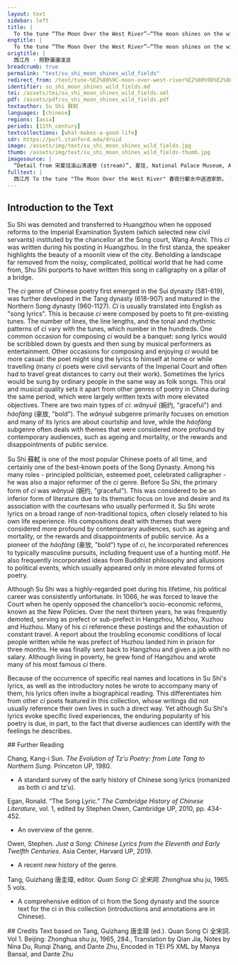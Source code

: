 ```yaml
---
layout: text
sidebar: left
title: |
  To the tune “The Moon Over the West River”—“The moon shines on the wild fields” | 西江月 · 照野瀰瀰淺浪
engtitle: |
  To the tune “The Moon Over the West River”—“The moon shines on the wild fields”
origtitle: |
  西江月 · 照野瀰瀰淺浪
breadcrumb: true
permalink: "text/su_shi_moon_shines_wild_fields"
redirect_from: /text/tune-%E2%80%9C-moon-over-west-river%E2%80%9D%E2%80%94%E2%80%9C-moon-shines-wild-fields%E2%80%9D
identifier: su_shi_moon_shines_wild_fields.md
tei: /assets/tei/su_shi_moon_shines_wild_fields.xml
pdf: /assets/pdf/su_shi_moon_shines_wild_fields.pdf
textauthor: Su Shi 蘇軾
languages: [chinese]
regions: [asia]
periods: [11th_century]
textcollections: [what-makes-a-good-life]
sdr: https://purl.stanford.edu/druid 
image: /assets/img/text/su_shi_moon_shines_wild_fields.jpg
thumb: /assets/img/text/su_shi_moon_shines_wild_fields-thumb.jpg
imagesource: |
  “Detail from 宋夏珪溪山清遠卷 (stream)”, 夏珪, National Palace Museum, Accession Number: C2A000009N000000000PAP [Public Domain]
fulltext: |
  西江月 To the tune "The Moon Over the West River" 春夜行蘄水中過酒家飲。 Riding along the Qi River on a spring night, I stopped by an inn, where I had a few cupsRefers to cups of alcohol, but the type of alcohol is unspecified.. 酒醉， I got drunk, 乘月至 一溪橋上， and in the moonlight I stopped on a bridge over a creek; 解鞍曲肱少休。 taking down the saddle, I bent my arm and rested for a while. 及覺， When I woke up, 已曉。 it was already dawn. 亂山葱蘢， The disarray of mountains were green and lush; 不謂塵世也。 I thought that I was no longer in the dusty worldThe dust (塵) here means the dust scattered on the road when the carriages and horses pass through.  塵世 ("dusty world") was originally used to describe the noisy and bustling city, but became a metaphor for a society filled with distractions and false appearances. It often implies a sentiment of rejecting or being bored by this kind of lifestyle, and wanting to have something truthful (love, tranquility, or religious belief) which will transcend the pursuit of money or fame. It may also bear a spiritual meaning, in which the "dusty world" signifies the mortal world.. 書此語橋柱 Thus I wroteWith a writing brush specifically for calligraphy. this on one of the pillars of the bridge. 照野瀰瀰淺浪， The moon shines on the wild fields; low waves surge on the vast water. 橫空隱隱層霄。 Across the sky are dim layers of clouds. 障泥未解玉驄驕。 The saddle is still tied to my fine, strong steed. 我欲醉眠芳草。 Yet I want to lie in drunkenness among the grass and flowers. 可惜一溪風月， How lovely, the beautiful moonlit view and the refreshing breeze on the creek. 莫教踏碎瓊瑤。 Do not let it trample the jade-like reflection of the creek into pieces“It” refers to the horse.! 解鞍欹枕綠楊橋。 I untie the saddle, lean on it as a pillow, and lie on the Lü Yang bridge. 杜宇一聲春曉。 The cuckoo utters one cry and it is already dawn of a spring day. 
--- 
```

## Introduction to the Text 
<p><meta charset="utf-8" />Su Shi was demoted and transferred to Huangzhou when he opposed reforms to the Imperial Examination System (which selected new civil servants) instituted by the chancellor at the Song court, Wang Anshi. This <em>ci</em> was written during his posting in Huangzhou. In the first stanza, the speaker highlights the beauty of a moonlit view of the city. Beholding a landscape far removed from the noisy, complicated, political world that he had come from, Shu Shi purports to have written this song in calligraphy on a pillar of a bridge.</p> <p>The <em>ci</em> genre of Chinese poetry first emerged in the Sui dynasty (581-619), was further developed in the Tang dynasty (618-907) and matured in the Northern Song dynasty (960-1127). <em>Ci</em> is usually translated into English as "song lyrics". This is because <em>ci</em> were composed by poets to fit pre-existing tunes. The number of lines, the line lengths, and the tonal and rhythmic patterns of <em>ci</em> vary with the tunes, which number in the hundreds. One common occasion for composing <em>ci</em> would be a banquet: song lyrics would be scribbled down by guests and then sung by musical performers as entertainment. Other occasions for composing and enjoying <em>ci</em> would be more casual: the poet might sing the lyrics to himself at home or while travelling (many <em>ci</em> poets were civil servants of the Imperial Court and often had to travel great distances to carry out their work). Sometimes the lyrics would be sung by ordinary people in the same way as folk songs. This oral and musical quality sets it apart from other genres of poetry in China during the same period, which were largely written texts with more elevated objectives. There are two main types of <em>ci</em>: <em>wǎnyuē</em> (婉约, "graceful") and <em>háofàng</em> (豪放, "bold"). The <em>wǎnyuē</em> subgenre primarily focuses on emotion and many of its lyrics are about courtship and love, while the<em> háofàng</em> subgenre often deals with themes that were considered more profound by contemporary audiences, such as ageing and mortality, or the rewards and disappointments of public service.</p> <p><meta charset="utf-8" />Su Shi <meta charset="utf-8" />蘇軾 is one of the most popular Chinese poets of all time, and certainly one of the best-known poets of the Song Dynasty. Among his many roles - principled politician, esteemed poet, celebrated calligrapher - he was also a major reformer of the <em>ci</em> genre. Before Su Shi, the primary form of <em>ci</em> was <em>wǎnyuē</em> (婉约, "graceful"). This was considered to be an inferior form of literature due to its thematic focus on love and desire and its association with the courtesans who usually performed it. Su Shi wrote lyrics on a broad range of non-traditional topics, often closely related to his own life experience. His compositions dealt with themes that were considered more profound by contemporary audiences, such as ageing and mortality, or the rewards and disappointments of public service. As a pioneer of the <em>háofàng </em>(豪放, "bold") type of <em>ci</em>, he incorporated references to typically masculine pursuits, including frequent use of a hunting motif. He also frequently incorporated ideas from Buddhist philosophy and allusions to political events, which usually appeared only in more elevated forms of poetry.</p> <p dir="ltr">Although Su Shi was a highly-regarded poet during his lifetime, his political career was consistently unfortunate. In 1066, he was forced to leave the Court when he openly opposed the chancellor’s socio-economic reforms, known as the New Policies. Over the next thirteen years, he was frequently demoted, serving as prefect or sub-prefect in Hangzhou, Mizhou, Xuzhou and Huzhou. Many of his <em>ci</em> reference these postings and the exhaustion of constant travel. A report about the troubling economic conditions of local people written while he was prefect of Huzhou landed him in prison for three months. He was finally sent back to Hangzhou and given a job with no salary. Although living in poverty, he grew fond of Hangzhou and wrote many of his most famous <em>ci </em>there.</p> <p>Because of the occurrence of specific real names and locations in Su Shi's lyrics, as well as the introductory notes he wrote to accompany many of them, his lyrics often invite a biographical reading. This differentiates him from other <em>ci</em> poets featured in this collection, whose writings did not usually reference their own lives in such a direct way. Yet although Su Shi's lyrics evoke specific lived experiences, the enduring popularity of his poetry is due, in part, to the fact that diverse audiences can identify with the feelings he describes.</p>
## Further Reading 
<p>Chang, Kang-i Sun. <em>The Evolution of Tz’u Poetry: from Late Tang to Northern Sung</em>. Princeton UP, 1980.</p> <ul> <li>A standard survey of the early history of Chinese song lyrics (romanized as both ci and tz’u).</li> </ul> <p>Egan, Ronald. “The Song Lyric.” <em>The Cambridge History of Chinese Literature</em>, vol. 1, edited by Stephen Owen, Cambridge UP, 2010, pp. 434-452.</p> <ul> <li>An overview of the genre.</li> </ul> <p>Owen, Stephen. <em>Just a Song: Chinese Lyrics from the Eleventh and Early Twelfth Centuries</em>. Asia Center, Harvard UP, 2019.</p> <ul> <li>A recent new history of the genre.</li> </ul> <p>Tang, Guizhang 唐圭璋, editor. <em>Quan Song Ci 全宋詞</em>. Zhonghua shu ju, 1965. 5 vols.</p> <ul> <li>A comprehensive edition of ci from the Song dynasty and the source text for the ci in this collection (introductions and annotations are in Chinese).</li> </ul>
## Credits
Text based on Tang, Guizhang 唐圭璋 (ed.). Quan Song Ci 全宋詞. Vol 1. Beijing: Zhonghua shu ju, 1965, 284., Translation by Qian Jia, Notes by Nina Du, Runqi Zhang,  and Dante Zhu, Encoded in TEI P5 XML by Manya Bansal,  and Dante Zhu
